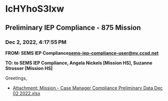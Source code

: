 # IcHYhoS3Ixw
## Preliminary IEP Compliance - 875 Mission
### Dec 2, 2022, 4:17:55 PM
**FROM: SEMS IEP Compliance<sems-iep-compliance-user@nv.ccsd.net>**

**TO: to SEMS IEP Compliance, Angela Nickels [Mission HS], Suzanne Strosser [Mission HS]**


Greetings, 





* [Attachment: Mission - Case Manager Compliance Preliminary Data Dec 02 2022.xlsx](IcHYhoS3Ixw-attachment-1.xlsx)
